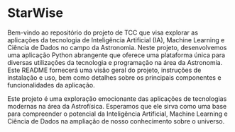 # StarWise
Bem-vindo ao repositório do projeto de TCC que visa explorar as aplicações da tecnologia de Inteligência Artificial (IA), Machine Learning e Ciência de Dados no campo da Astronomia. Neste projeto, desenvolvemos uma aplicação Python abrangente que oferece uma plataforma única para diversas utilizações da tecnologia e programação na área da Astronomia. Este README fornecerá uma visão geral do projeto, instruções de instalação e uso, bem como detalhes sobre os principais componentes e funcionalidades da aplicação.

Este projeto é uma exploração emocionante das aplicações de tecnologias modernas na área da Astrofísica. Esperamos que ele sirva como uma base para compreender o potencial da Inteligência Artificial, Machine Learning e Ciência de Dados na ampliação de nosso conhecimento sobre o universo.
